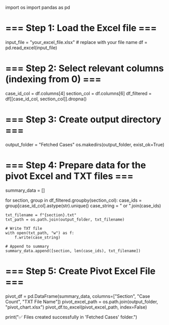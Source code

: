 import os
import pandas as pd

# === Step 1: Load the Excel file ===
input_file = "your_excel_file.xlsx"  # replace with your file name
df = pd.read_excel(input_file)

# === Step 2: Select relevant columns (indexing from 0) ===
case_id_col = df.columns[4]
section_col = df.columns[6]
df_filtered = df[[case_id_col, section_col]].dropna()

# === Step 3: Create output directory ===
output_folder = "Fetched Cases"
os.makedirs(output_folder, exist_ok=True)

# === Step 4: Prepare data for the pivot Excel and TXT files ===
summary_data = []

for section, group in df_filtered.groupby(section_col):
    case_ids = group[case_id_col].astype(str).unique()
    case_string = " or ".join(case_ids)

    txt_filename = f"{section}.txt"
    txt_path = os.path.join(output_folder, txt_filename)

    # Write TXT file
    with open(txt_path, "w") as f:
        f.write(case_string)

    # Append to summary
    summary_data.append([section, len(case_ids), txt_filename])

# === Step 5: Create Pivot Excel File ===
pivot_df = pd.DataFrame(summary_data, columns=["Section", "Case Count", "TXT File Name"])
pivot_excel_path = os.path.join(output_folder, "pivot_chart.xlsx")
pivot_df.to_excel(pivot_excel_path, index=False)

print("✅ Files created successfully in 'Fetched Cases' folder.")
